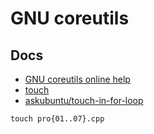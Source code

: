# GNU coreutils

## Docs

* [GNU coreutils online help](https://www.gnu.org/software/coreutils/)
* [touch](https://www.gnu.org/software/coreutils/touch)
* [askubuntu/touch-in-for-loop](https://askubuntu.com/questions/1102663/touch-in-for-loop)

```shell
touch pro{01..07}.cpp
```
